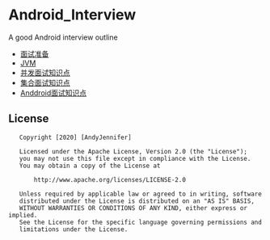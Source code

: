 # Android_Interview

A good Android interview outline

- [面试准备](/面试)
- [JVM](/JVM/JVM面试知识总结.md)
- [并发面试知识点](/并发/并发面试知识总结.md)
- [集合面试知识点](/集合/集合面试知识总结.md)
- [Anddroid面试知识点](/Android/Android面试知识总结.md)

## License

```text
   Copyright [2020] [AndyJennifer]

   Licensed under the Apache License, Version 2.0 (the "License");
   you may not use this file except in compliance with the License.
   You may obtain a copy of the License at

       http://www.apache.org/licenses/LICENSE-2.0

   Unless required by applicable law or agreed to in writing, software
   distributed under the License is distributed on an "AS IS" BASIS,
   WITHOUT WARRANTIES OR CONDITIONS OF ANY KIND, either express or implied.
   See the License for the specific language governing permissions and
   limitations under the License.
```
